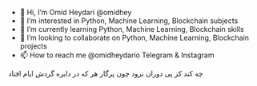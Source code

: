 - 👋 Hi, I’m Omid Heydari @omidhey
- 👀 I’m interested in Python, Machine Learning, Blockchain subjects
- 🌱 I’m currently learning Python, Machine Learning, Blockchain skills
- 💞️ I’m looking to collaborate on Python, Machine Learning, Blockchain projects
- 📫 How to reach me @omidheydario  Telegram & Instagram

<!---
omidhey/omidhey is a ✨ special ✨ repository because its `README.md` (this file) appears on your GitHub profile.
You can click the Preview link to take a look at your changes.
--->

  چه کند کز پی دوران نرود چون پرگار       هر که در دایره گردش ایام افتاد
